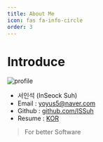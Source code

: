 ```yaml
---
title: About Me
icon: fas fa-info-circle
order: 3
---
```


# Introduce

![profile](https://avatars1.githubusercontent.com/u/18162344?s=460&v=4)

- 서인석 (InSeock Suh)
- Email : <yoyus5@naver.com>
- Github : [github.com/ISSuh](https://github.com/ISSuh)
- Resume : [KOR](https://issuh.github.io/resume/index.html)

> For better Software

